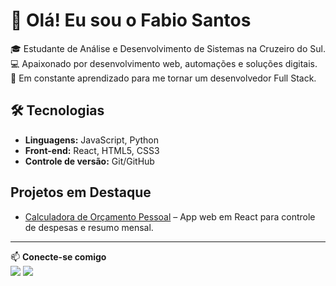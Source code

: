 # 👋 Olá! Eu sou o Fabio Santos

🎓 Estudante de Análise e Desenvolvimento de Sistemas na Cruzeiro do Sul.  
💻 Apaixonado por desenvolvimento web, automações e soluções digitais.  
🚀 Em constante aprendizado para me tornar um desenvolvedor Full Stack.

## 🛠 Tecnologias
- **Linguagens:** JavaScript, Python
- **Front-end:** React, HTML5, CSS3
- **Controle de versão:** Git/GitHub

##  Projetos em Destaque
- [Calculadora de Orçamento Pessoal](https://github.com/fabiosantosu/calculadora-orcamento) – App web em React para controle de despesas e resumo mensal.

---

📫 **Conecte-se comigo**  
<a href="https://www.linkedin.com/in/fabiosantosu" target="_blank"><img src="https://img.shields.io/badge/-LinkedIn-%230077B5?style=for-the-badge&logo=linkedin&logoColor=white" target="_blank"></a>   <a href="mailto:fabiosantov@gmail.com"><img src="https://img.shields.io/badge/-Gmail-%23D14836?style=for-the-badge&logo=gmail&logoColor=white" target="_blank"></a>
